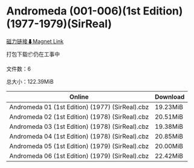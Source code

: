 # Andromeda (001-006)(1st Edition)(1977-1979)(SirReal)

[磁力链接⬇Magnet Link](magnet:?xt=urn:btih:393b7435f264b3c1f6c3fb45f5fd6f364494f6ba&dn=Andromeda%20%28001-006%29%281st%20Edition%29%281977-1979%29%28SirReal%29)

打包下载📦仍在工事中

文件数：6

总大小：122.39MiB

Online | Download
--- | ---
Andromeda 01 (1st Edition) (1977) (SirReal).cbz | 19.23MiB
Andromeda 02 (1st Edition) (1978) (SirReal).cbz | 20.51MiB
Andromeda 03 (1st Edition) (1978) (SirReal).cbz | 19.38MiB
Andromeda 04 (1st Edition) (1978) (SirReal).cbz | 20.85MiB
Andromeda 05 (1st Edition) (1979) (SirReal).cbz | 20.00MiB
Andromeda 06 (1st Edition) (1979) (SirReal).cbz | 22.42MiB